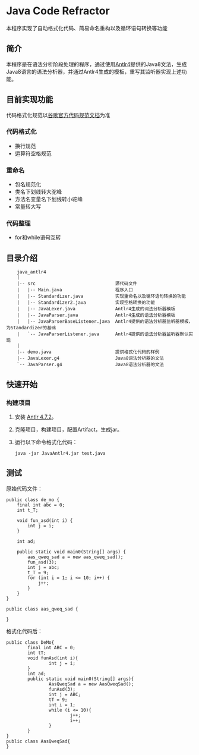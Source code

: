 ﻿# Java Code Refractor

本程序实现了自动格式化代码、简易命名重构以及循环语句转换等功能

## 简介

本程序是在语法分析阶段处理的程序，通过使用[Antlr4](https://www.antlr.org/)提供的Java8文法，生成Java8语言的语法分析器，并通过Antlr4生成的模板，重写其监听器实现上述功能。

## 目前实现功能

代码格式化规范以[谷歌官方代码规范文档](https://google.github.io/styleguide/javaguide.html)为准

### 代码格式化
* 换行规范
* 运算符空格规范

### 重命名
* 包名规范化
* 类名下划线转大驼峰
* 方法名变量名下划线转小驼峰
* 常量转大写

### 代码整理
* for和while语句互转

## 目录介绍
```
    java_antlr4
    |
    |-- src                              源代码文件
    |   |-- Main.java                    程序入口
    |   |-- Standardizer.java            实现重命名以及循环语句转换的功能
    |   |-- Standardizer2.java           实现空格转换的功能
    |   |-- JavaLexer.java               Antlr4生成的词法分析器模板
    |   |-- JavaParser.java              Antlr4生成的语法分析器模板
    |   |-- JavaParserBaseListener.java  Antlr4提供的语法分析器监听器模板，为Standardizer的基础
    |   `-- JavaParserListener.java      Antlr4提供的语法分析器监听器默认实现
    |
    |-- demo.java                        提供格式化代码的样例
    |-- JavaLexer.g4                     Java8词法分析器的文法
    `-- JavaParser.g4                    Java8语法分析器的文法  
```

## 快速开始

### 构建项目

1. 安装 [Antlr 4.7.2](https://www.antlr.org/)。
2. 克隆项目，构建项目，配置Artifact，生成jar。
3. 运行以下命令格式化代码：
    
    `java -jar JavaAntlr4.jar test.java`

## 测试

原始代码文件：
```
public class de_mo {
    final int abc = 0;
    int t_T;

    void fun_asd(int i) {
        int j = i;
    }

    int ad;

    public static void main0(String[] args) {
        aas_qweq_sad a = new aas_qweq_sad();
        fun_asd(3);
        int j = abc;
        t_T = 9;
        for (int i = 1; i <= 10; i++) {
            j++;
        }
    }
}

public class aas_qweq_sad {

}
```

格式化代码后：

```
public class DeMo{
        final int ABC = 0;
        int tT;
        void funAsd(int i){
                int j = i;
        }
        int ad;
        public static void main0(String[] args){
                AasQweqSad a = new AasQweqSad();
                funAsd(3);
                int j = ABC;
                tT = 9;
                int i = 1;
                while (i <= 10){
                        j++;
                        i++;
                }
        }
}
public class AasQweqSad{
}
```


